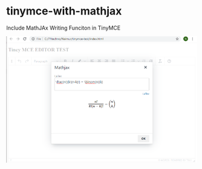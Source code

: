 # tinymce-with-mathjax

Include MathJAx Writing Funciton in TinyMCE

![mathjax](https://github.com/naimurhasan/tinymce-with-mathjax/blob/master/screenshot.png?raw=true)
